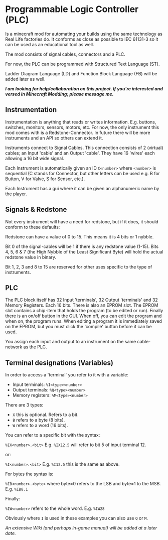 # Programmable Logic Controller (PLC)

Is a minecraft mod for automating your builds using the same technology as Real Life factories do.
It conforms as close as possible to IEC 61131-3 so it can be used as an educational tool as well.

The mod consists of signal cables, connectors and a PLC.

For now, the PLC can be programmed with Structured Text Language (ST).

Ladder Diagram Language (LD) and Function Block Language (FB) will be added later as well.

**_I am looking for help/collaboration on this project. If you're interested and versed in Minecraft Modding; please message me._**

## Instrumentation
Instrumentation is anything that reads or writes information. E.g. buttons, switches, monitors, sensors, motors, etc.
For now, the only instrument this mod comes with is a Redstone-Connector. In future there will be more instruments and an API so others can extend it.

Instruments connect to Signal Cables. This connection consists of 2 (virtual) cables; an Input 'cable' and an Output 'cable'. They have 16 'wires' each allowing a 16 bit wide signal.

Each Instrument is automatically given an ID `C<number>` where `<number>` is sequential (C stands for Connector, but other letters can be used e.g. B for Button, V for Valve, S for Sensor, etc.).

Each Instrument has a gui where it can be given an alphanumeric name by the player.

## Signals & Redstone
Not every instrument will have a need for redstone, but if it does, it should conform to these defaults:

Redstone can have a value of 0 to 15. This means it is 4 bits or 1 nybble.

Bit 0 of the signal-cables will be 1 if there is any redstone value (1-15). Bits 4, 5, 6 & 7 (the High Nybble of the Least Significant Byte) will hold the actual redstone value in binary.

Bit 1, 2, 3 and 8 to 15 are reserved for other uses specific to the type of instruments.

## PLC
The PLC block itself has 32 Input 'terminals', 32 Output 'terminals' and 32 Memory Registers. Each 16 bits.
There is also an EPROM slot.
The EPROM slot contains a chip-item that holds the program (to be edited or run).
Finally there is an on/off button in the GUI. When off, you can edit the program and when on, the program runs.
When editing a program it is immediately saved on the EPROM, but you must click the 'compile' button before it can be used.

You assign each input and output to an instrument on the same cable-network as the PLC.

## Terminal designations (Variables)
In order to access a 'terminal' you refer to it with a variable:

- Input terminals: `%I<type><number>`
- Output terminals: `%Q<type><number>`
- Memory registers: `%M<type><number>`

There are 3 types:

- `X` this is optional. Refers to a bit.
- `B` refers to a byte (8 bits).
- `W` refers to a word (16 bits).

You can refer to a specific bit with the syntax:

`%IX<number>.<bit>` E.g. `%IX12.5` will refer to bit 5 of input terminal 12.

or:

`%I<number>.<bit>`  E.g. `%I12.5` this is the same as above.

For bytes the syntax is:

`%IB<number>.<byte>` where byte=0 refers to the LSB and byte=1 to the MSB. E.g. `%IB8.1`

Finally:

`%IW<number>` refers to the whole word. E.g. `%IW28`

Obviously where `I` is used in these examples you can also use `Q` or `M`.

_An extensive Wiki (and perhaps in-game manual) will be added at a later date._
